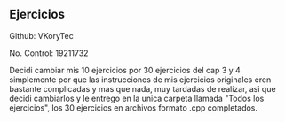 ## Ejercicios

Github: VKoryTec

No. Control: 19211732

Decidi cambiar mis 10 ejercicios por 30 ejercicios del cap 3 y 4 simplemente por que las instrucciones de mis ejercicios originales eren bastante complicadas y mas que nada, muy tardadas de realizar, asi que decidi cambiarlos y le entrego en la unica carpeta llamada "Todos los ejercicios", los 30 ejercicios en archivos formato .cpp completados.
